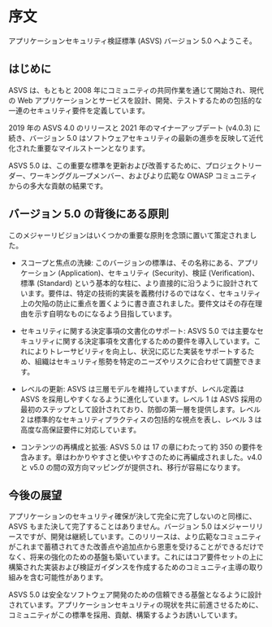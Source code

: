 # 序文

アプリケーションセキュリティ検証標準 (ASVS) バージョン 5.0 へようこそ。

## はじめに

ASVS は、もともと 2008 年にコミュニティの共同作業を通じて開始され、現代の Web アプリケーションとサービスを設計、開発、テストするための包括的な一連のセキュリティ要件を定義しています。

2019 年の ASVS 4.0 のリリースと 2021 年のマイナーアップデート (v4.0.3) に続き、バージョン 5.0 はソフトウェアセキュリティの最新の進歩を反映して近代化された重要なマイルストーンとなります。

ASVS 5.0 は、この重要な標準を更新および改善するために、プロジェクトリーダー、ワーキンググループメンバー、およびより広範な OWASP コミュニティからの多大な貢献の結果です。

## バージョン 5.0 の背後にある原則

このメジャーリビジョンはいくつかの重要な原則を念頭に置いて策定されました。

* スコープと焦点の洗練: このバージョンの標準は、その名称にある、アプリケーション (Application)、セキュリティ (Security)、検証 (Verification)、標準 (Standard) という基本的な柱に、より直接的に沿うように設計されています。要件は、特定の技術的実装を義務付けるのではなく、セキュリティ上の欠陥の防止に重点を置くように書き直されました。要件文はその存在理由を示す自明なものになるよう目指しています。

* セキュリティに関する決定事項の文書化のサポート: ASVS 5.0 では主要なセキュリティに関する決定事項を文書化するための要件を導入しています。これによりトレーサビリティを向上し、状況に応じた実装をサポートするため、組織はセキュリティ態勢を特定のニーズやリスクに合わせて調整できます。

* レベルの更新: ASVS は三層モデルを維持していますが、レベル定義は ASVS を採用しやすくなるように進化しています。レベル 1 は ASVS 採用の最初のステップとして設計されており、防御の第一層を提供します。レベル 2 は標準的なセキュリティプラクティスの包括的な視点を表し、レベル 3 は高度な高保証要件に対応しています。

* コンテンツの再構成と拡張: ASVS 5.0 は 17 の章にわたって約 350 の要件を含みます。章はわかりやすさと使いやすさのために再編成されました。v4.0 と v5.0 の間の双方向マッピングが提供され、移行が容易になります。

## 今後の展望

アプリケーションのセキュリティ確保が決して完全に完了しないのと同様に、ASVS もまた決して完了することはありません。バージョン 5.0 はメジャーリリースですが、開発は継続しています。このリリースは、より広範なコミュニティがこれまで蓄積されてきた改善点や追加点から恩恵を受けることができるだけでなく、将来の強化のための基盤も築いています。これにはコア要件セットの上に構築された実装および検証ガイダンスを作成するためのコミュニティ主導の取り組みを含む可能性があります。

ASVS 5.0 は安全なソフトウェア開発のための信頼できる基盤となるように設計されています。アプリケーションセキュリティの現状を共に前進させるために、コミュニティがこの標準を採用、貢献、構築するようお誘いしています。
